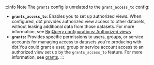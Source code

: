 :::info Note
The `grants` config is unrelated to the `grant_access_to` config:
  - **`grants_access_to`:** Enables you to set up authorized views. When configured, dbt provides authorized view access to other datasets, without leaking additional data from those datasets. For more information, see [BigQuery configurations: Authorized views](/reference/resource-configs/bigquery-configs#authorized-views)
- **`grants`:** Provides specific permissions to users, groups, or service accounts for managing access to datasets you're producing with dbt.You could grant a user, group or service account access to an authorized view set up by the `grants_access_to` feature. For more information, see [grants](/reference/resource-configs/grants).
:::